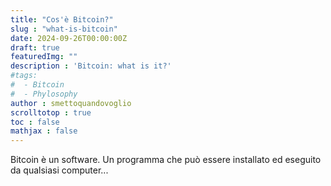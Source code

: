 ```yaml
---
title: "Cos'è Bitcoin?"
slug : "what-is-bitcoin"
date: 2024-09-26T00:00:00Z
draft: true
featuredImg: ""
description : 'Bitcoin: what is it?'
#tags: 
#  - Bitcoin
#  - Phylosophy
author : smettoquandovoglio
scrolltotop : true
toc : false
mathjax : false
---
```


Bitcoin è un software. Un programma che può essere installato ed eseguito da qualsiasi computer...

